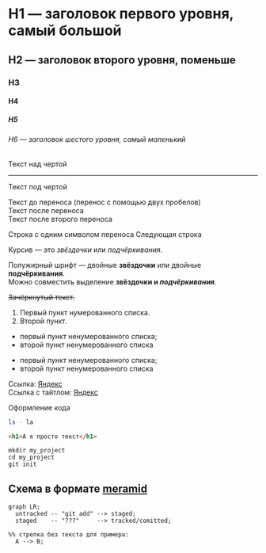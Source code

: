 # H1 — заголовок первого уровня, самый большой
## H2 — заголовок второго уровня, поменьше
### H3
#### H4
##### H5
###### H6 — заголовок шестого уровня, самый маленький 

Текст над чертой

---

Текст под чертой

Текст до переноса (перенос с помощью двух пробелов)  
Текст после переноса <br>
Текст после второго переноса

Строка с одним символом переноса
Следующая строка

Курсив — это *звёздочки* или _подчёркивания_.

Полужирный шрифт — двойные **звёздочки** или двойные __подчёркивания__.  
Можно совместить выделение **звёздочки и _подчёркивания_**. 

~~Зачёркнутый текст.~~ 

1. Первый пункт нумерованного списка.
2. Второй пункт. 

* первый пункт ненумерованного списка;
* второй пункт ненумерованного списка

- первый пункт ненумерованного списка;
- второй пункт ненумерованного списка 

Ссылка: [Яндекс](https://www.yandex.ru)  
Ссылка с тайтлом: [Яндекс](https://www.yandex.ru "Я Yandex!") 

Оформление кода  
```bash
ls - la
```
```html
<h1>А я просто текст</h1>
``` 
```
mkdir my_project
cd my_project
git init
```

## Схема в формате [meramid](https://github.blog/2022-02-14-include-diagrams-markdown-files-mermaid/)

```mermaid
graph LR;
  untracked -- "git add" --> staged;
  staged    -- "???"     --> tracked/comitted;

%% стрелка без текста для примера: 
  A --> B;
```